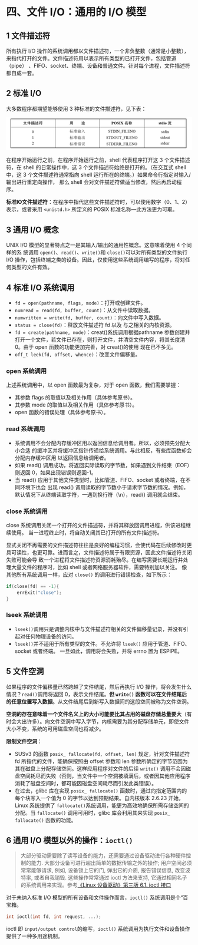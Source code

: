 # 四、文件 I/O：通用的 I/O 模型

## 1 文件描述符

所有执行 I/O 操作的系统调用都以文件描述符，一个非负整数（通常是小整数），来指代打开的文件。文件描述符用以表示所有类型的已打开文件，包括管道（pipe） 、FIFO、socket、终端、设备和普通文件。针对每个进程，文件描述符都自成一套。

## 2 标准 I/O

大多数程序都期望能够使用 3 种标准的文件描述符，见下表：

![04_stdio](../images/04_stdio.png)

在程序开始运行之前，在程序开始运行之前，shell 代表程序打开这 3 个文件描述符，在 shell 的日常操作中，这 3 个文件描述符始终是打开的。（在交互式 shell 中，这 3 个文件描述符通常指向 shell 运行所在的终端。）如果命令行指定对输入/输出进行重定向操作， 那么 shell 会对文件描述符做适当修改，然后再启动程序。

**标准IO文件描述符**：在程序中指代这些文件描述符时，可以使用数字（0、1、2）表示，或者采用 `<unistd.h>` 所定义的 POSIX 标准名称—此方法更为可取。

## 3 通用 I/O 概念

UNIX I/O 模型的显著特点之一是其输入/输出的通用性概念。这意味着使用 4 个同样的系 统调用 `open()`、`read()`、`write()`和 `close()`可以对所有类型的文件执行 I/O 操作，包括终端之类的设备。因此，仅使用这些系统调用编写的程序，将对任何类型的文件有效。

## 4 标准 I/O 系统调用

- `fd = open(pathname, flags, mode)`：打开或创建文件。
- `numread = read(fd, buffer, count)`：从文件中读取数据。
- `numwritten = write(fd, buffer, count)`：向文件中写入数据。
- `status = close(fd)`：释放文件描述符 fd 以及 与之相关的内核资源。
- `fd = create(pathname, mode)`：creat()系统调用根据pathname 参数创建并打开一个文件，若文件已存在，则打开文件，并清空文件内容，将其长度清 0。由于 open 函数的功能更加完善，对 creat()的使用 现在已不多见。
- `off_t leek(fd, offset, whence)`：改变文件偏移量。

### open 系统调用

上述系统调用中，以 open 函数最为复杂，对于 open 函数，我们需要掌握：

- 其参数 flags 的取值以及相关作用（具体参考原书）。
- 其参数 mode 的取值以及相关作用（具体参考原书）。
- open 函数的错误处理（具体参考原书）。

### read 系统调用

- 系统调用不会分配内存缓冲区用以返回信息给调用者。所以，必须预先分配大小合适 的缓冲区并将缓冲区指针传递给系统调用。与此相反，有些库函数却会分配内存缓冲区用 以返回信息给调用者。
- 如果 read() 调用成功，将返回实际读取的字节数，如果遇到文件结束（EOF）则返回 0，如果出现错误则返回-1。
- 当 read() 应用于其他文件类型时，比如管道、FIFO、socket 或者终端，在不同环境下也会 出现 read() 调用读取的字节数小于请求字节数的情况。例如，默认情况下从终端读取字符，一遇到换行符（\n），read() 调用就会结束。

### close 系统调用

close 系统调用关闭一个打开的文件描述符，并将其释放回调用进程，供该进程继续使用。 当一进程终止时，将自动关闭其已打开的所有文件描述符。

显式关闭不再需要的文件描述符往往是良好的编程习惯，会使代码在后续修改时更具可读性，也更可靠。进而言之，文件描述符属于有限资源，因此文件描述符关闭失败可能会导 致一个进程将文件描述符资源消耗殆尽。在编写需要长期运行并处理大量文件的程序时，比如 shell 或者网络服务器软件，需要特别加以关注。 像其他所有系统调用一样，应对 `close()` 的调用进行错误检查，如下所示：

```c
if(close(fd) == -1){
    errExit("close");
}
```

### lseek 系统调用

- `lseek()`调用只是调整内核中与文件描述符相关的文件偏移量记录，并没有引起对任何物理设备的访问。
- `lseek()`并不适用于所有类型的文件。不允许将 `lseek()` 应用于管道、FIFO、socket 或者终端。 一旦如此，调用将会失败，并将 errno 置为 ESPIPE。

## 5 文件空洞

如果程序的文件偏移量已然跨越了文件结尾，然后再执行 I/O 操作，将会发生什么情况？`read()`调用将返回 0，表示文件结尾。**但 `write()` 函数可以在文件结尾后的任意位置写入数据**。从文件结尾后到新写入数据间的这段空间被称为文件空洞。

**空洞的存在意味着一个文件名义上的大小可能要比其占用的磁盘存储总量要大**（有时会大出许多）。向文件空洞中写入字节，内核需要为其分配存储单元，即使文件大小不变，系统的可用磁盘空间也将减少。

**限制文件空洞**：

- SUSv3 的函数 `posix_ fallocate(fd, offset, len)` 规定，针对文件描述符 fd 所指代的文件，能确保按照由 offset 参数和 len 参数所确定的字节范围为其在磁盘上分配存储空间。这样应用程序对文件的后续 `write()` 调用不会因磁盘空间耗尽而失败（否则，当文件中一个空洞被填满后，或者因其他应用程序消耗了磁盘空间时，都可能因磁盘空间耗尽而引发此类错误）。
- 在过去，glibc 库在实现 `posix_ fallocate()` 函数时，通过向指定范围内的每个块写入一个值为 0 的字节以达到预期结果。自内核版本 2.6.23 开始，Linux 系统提供了 `fallocate()`系统调用，能更为高效地确保所需存储空间的分配。当 `fallocate()` 调用可用时，glibc 库会利用其来实现 `posix_ fallocate()` 函数的功能。

## 6 通用 I/O 模型以外的操作：`ioctl()`

>大部分驱动需要除了读写设备的能力，还需要通过设备驱动进行各种硬件控制的能力. 大部分设备可进行超出简单的数据传输之外的操作; 用户空间必须常常能够请求, 例如, 设备锁上它的门, 弹出它的介质, 报告错误信息, 改变波特率, 或者自我销毁. 这些操作常常通过 ioctl 方法来支持, 它通过相同名子的系统调用来实现。参考[《Linux 设备驱动》第三版 6.1. ioctl 接口](https://www.kancloud.cn/kancloud/ldd3/60977)

对于未纳入标准 I/O 模型的所有设备和文件操作而言，`ioctl()` 系统调用是个“百宝箱。

```c
int ioctl(int fd, int request, ...);
```

ioctl 即 `input/output control`的缩写，`ioctl()` 系统调用为执行文件和设备操作提供了一种多用途机制。

